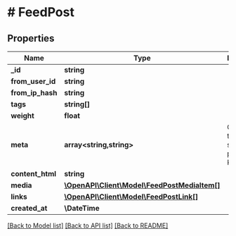 # # FeedPost

## Properties

Name | Type | Description | Notes
------------ | ------------- | ------------- | -------------
**_id** | **string** |  |
**from_user_id** | **string** |  | [optional]
**from_ip_hash** | **string** |  | [optional]
**tags** | **string[]** |  | [optional]
**weight** | **float** |  | [optional]
**meta** | **array<string,string>** | Construct a type with a set of properties K of type T | [optional]
**content_html** | **string** |  | [optional]
**media** | [**\OpenAPI\Client\Model\FeedPostMediaItem[]**](FeedPostMediaItem.md) |  | [optional]
**links** | [**\OpenAPI\Client\Model\FeedPostLink[]**](FeedPostLink.md) |  | [optional]
**created_at** | **\DateTime** |  |

[[Back to Model list]](../../README.md#models) [[Back to API list]](../../README.md#endpoints) [[Back to README]](../../README.md)

